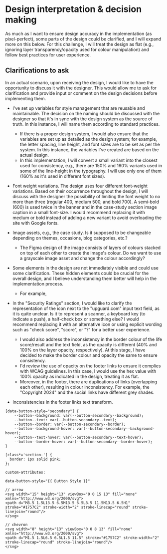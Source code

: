 # Design interpretation & decision making

As much as I want to ensure design accuracy in the implementation (as pixel-perfect), some parts of the design could be clarified, and I will expand more on this below. For this challenge, I will treat the design as flat (e.g., ignoring layer transparency/opacity used for colour manipulation) and follow best practices for user experience.

## Clarifications to ask

In an actual scenario, upon receiving the design, I would like to have the opportunity to discuss it with the designer. This would allow me to ask for clarification and provide input or comment on the design decisions before implementing them.

- I've set up variables for style management that are reusable and maintainable. The decision on the naming should be discussed with the designer so that it's in sync with the design system as the source of truth. In this instance, I will name them according to standard practices.
  - If there is a proper design system, I would also ensure that the variables are set up as detailed as the design system; for example, the letter spacing, line height, and font sizes are to be set as per the system. In this instance, the variables I've created are based on the actual design.
  - In this implementation, I will convert a small variant into the closest used for consistency, e.g., there are 150% and 160% variants used in some of the line-height in the typography. I will use only one of them (160% as it's used in different font sizes).
- Font weight variations. The design uses four different font-weight variations. Based on their occurrence throughout the design, I will discuss with the designer the possibility of limiting the font weight to no more than three (regular 400, medium 500, and bold 700). A semi-bold (600) is used twice in the banner and in the case-study section image caption in a small font-size. I would recommend replacing it with medium or bold instead of adding a new variant to avoid overloading the site with Google fonts.
- Image assets, e.g., the case study. Is it supposed to be changeable depending on themes, occasions, blog categories, etc.?
  - The Figma design of the image consists of layers of colours stacked on top of each other to create the image's colour. Do we want to use a grayscale image asset and change the colour accordingly? 
- Some elements in the design are not immediately visible and could use some clarification. These hidden elements could be crucial for the overall design, and I believe understanding them better will help in the implementation process.
  - For example, 
- In the "Security Ratings" section, I would like to clarify the representation of the icon next to the "upguard.com" input text field, as it is quite unclear. Is it to represent a scanner, a keyboard key (to indicate a push), a half-check box or something else? I would recommend replacing it with an alternative icon or using explicit wording such as "check score", "score", or "?" for a better user experience.
  - I would also address the inconsistency in the border colour of the life score/result and the text field, as the opacity is different (40% and 100% on the layer opacity, respectively). At this stage, I have decided to make the border colour and opacity the same to ensure consistency.
  - I'd review the use of opacity on the footer links to ensure it complies with WCAG guidelines. In this case, I would use the hex value with 100% opacity as indicated in the design, treating it as flat.
  - Moreover, in the footer, there are duplications of links (overlapping each other), resulting in colour inconsistency. For example, the "Copyright 2024" and the social links have different grey shades.

- Inconsistencies in the footer links text transform.

```
[data-button-style="secondary"] {
	--button--background: var(--button-secondary--background);
	--button--text: var(--button-secondary--text);
	--button--border: var(--button-secondary--border);
	--button--background-hover: var(--button-secondary--background-hover);
	--button--text-hover: var(--button-secondary--text-hover);
	--button--border-hover: var(--button-secondary--border-hover);
}

[class*='section-'] {
  border: 1px solid pink;
};

```

```
custom-attributes:

data-button-style="{{ Button Style }}"
```

```react
// arrow
<svg width="15" height="13" viewBox="0 0 15 13" fill="none" xmlns="http://www.w3.org/2000/svg">
<path d="M8.5 1.5L13.5 6.5M13.5 6.5L8.5 11.5M13.5 6.5H1" stroke="#1757C2" stroke-width="2" stroke-linecap="round" stroke-linejoin="round"/>
</svg>

// chevron
<svg width="8" height="13" viewBox="0 0 8 13" fill="none" xmlns="http://www.w3.org/2000/svg">
<path d="M1.5 1.5L6.5 6.5L1.5 11.5" stroke="#1757C2" stroke-width="2" stroke-linecap="round" stroke-linejoin="round"/>
</svg>


```

